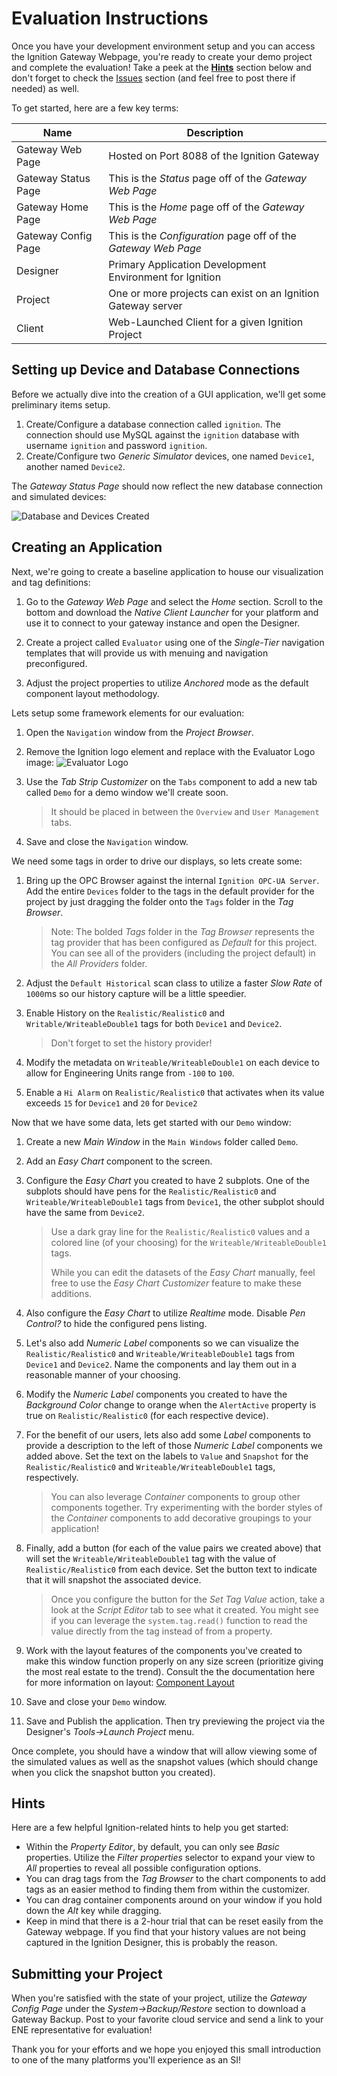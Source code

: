 # Evaluation Instructions

Once you have your development environment setup and you can access the Ignition Gateway Webpage, you're ready to create your demo project and complete the evaluation!  Take a peek at the **[Hints](#Hints)** section below and don't forget to check the [Issues](https://github.com/kcollins-ene/evaluator/issues) section (and feel free to post there if needed) as well.

To get started, here are a few key terms:

| Name                | Description                              |
| ------------------- | ---------------------------------------- |
| Gateway Web Page    | Hosted on Port 8088 of the Ignition Gateway |
| Gateway Status Page | This is the *Status* page off of the *Gateway Web Page* |
| Gateway Home Page   | This is the *Home* page off of the *Gateway Web Page* |
| Gateway Config Page | This is the *Configuration* page off of the *Gateway Web Page* |
| Designer            | Primary Application Development Environment for Ignition |
| Project             | One or more projects can exist on an Ignition Gateway server |
| Client              | Web-Launched Client for a given Ignition Project |

## Setting up Device and Database Connections

Before we actually dive into the creation of a GUI application, we'll get some preliminary items setup.

1. Create/Configure a database connection called `ignition`.  The connection should use MySQL against the `ignition` database with username `ignition` and password `ignition`.
2. Create/Configure two *Generic Simulator* devices, one named `Device1`, another named `Device2`.

The *Gateway Status Page* should now reflect the new database connection and simulated devices:

![Database and Devices Created](images/database_and_devices_created.png)

## Creating an Application

Next, we're going to create a baseline application to house our visualization and tag definitions:

1. Go to the *Gateway Web Page* and select the *Home* section.  Scroll to the bottom and download the *Native Client Launcher* for your platform and use it to connect to your gateway instance and open the Designer.

2. Create a project called `Evaluator` using one of the *Single-Tier* navigation templates that will provide us with menuing and navigation preconfigured.

3. Adjust the project properties to utilize *Anchored* mode as the default component layout methodology.

Lets setup some framework elements for our evaluation:

1. Open the `Navigation` window from the *Project Browser*.

2. Remove the Ignition logo element and replace with the Evaluator Logo image:
   ![Evaluator Logo](images/evaluator_logo.png)

3. Use the *Tab Strip Customizer* on the `Tabs` component to add a new tab called `Demo` for a demo window we'll create soon.

   > It should be placed in between the `Overview` and `User Management` tabs.

4. Save and close the `Navigation` window.

We need some tags in order to drive our displays, so lets create some:

1. Bring up the OPC Browser against the internal `Ignition OPC-UA Server`.  Add the entire `Devices` folder to the tags in the default provider for the project by just dragging the folder onto the `Tags` folder in the *Tag Browser*.

   > Note: The bolded *Tags* folder in the *Tag Browser* represents the tag provider that has been configured as *Default* for this project.  You can see all of the providers (including the project default) in the *All Providers* folder.

2. Adjust the `Default Historical` scan class to utilize a faster *Slow Rate* of `1000`ms so our history capture will be a little speedier.

3. Enable History on the `Realistic/Realistic0` and `Writable/WriteableDouble1` tags for both `Device1` and `Device2`. 

   > Don't forget to set the history provider!

4. Modify the metadata on `Writeable/WriteableDouble1` on each device to allow for Engineering Units range from `-100` to `100`.

5. Enable a `Hi Alarm` on `Realistic/Realistic0` that activates when its value exceeds `15` for `Device1` and `20` for `Device2`

Now that we have some data, lets get started with our `Demo` window:

1. Create a new *Main Window* in the `Main Windows` folder called `Demo`.

2. Add an *Easy Chart* component to the screen.  

3. Configure the *Easy Chart* you created to have 2 subplots.  One of the subplots should have pens for the `Realistic/Realistic0` and `Writeable/WriteableDouble1` tags from `Device1`, the other subplot should have the same from `Device2`.

   > Use a dark gray line for the `Realistic/Realistic0` values and a colored line (of your choosing) for the `Writeable/WriteableDouble1` tags.
   >
   > While you can edit the datasets of the *Easy Chart* manually, feel free to use the *Easy Chart Customizer* feature to make these additions.

4. Also configure the *Easy Chart* to utilize *Realtime* mode.  Disable *Pen Control?* to hide the configured pens listing.

5. Let's also add *Numeric Label* components so we can visualize the `Realistic/Realistic0` and `Writeable/WriteableDouble1` tags from `Device1` and `Device2`.  Name the components and lay them out in a reasonable manner of your choosing.  

6. Modify the *Numeric Label* components you created to have the *Background Color* change to orange when the `AlertActive` property is true on `Realistic/Realistic0` (for each respective device). 

7. For the benefit of our users, lets also add some *Label* components to provide a description to the left of those *Numeric Label* components we added above.  Set the text on the labels to `Value` and `Snapshot` for the `Realistic/Realistic0` and `Writeable/WriteableDouble1` tags, respectively.

   > You can also leverage *Container* components to group other components together.  Try experimenting with the border styles of the *Container* components to add decorative groupings to your application!

8. Finally, add a button (for each of the value pairs we created above) that will set the `Writeable/WriteableDouble1` tag with the value of `Realistic/Realistic0` from each device.  Set the button text to indicate that it will snapshot the associated device.

   > Once you configure the button for the *Set Tag Value* action, take a look at the *Script Editor* tab to see what it created.  You might see if you can leverage the `system.tag.read()` function to read the value directly from the tag instead of from a property.

9. Work with the layout features of the components you've created to make this window function properly on any size screen (prioritize giving the most real estate to the trend).  Consult the the documentation here for more information on layout: [Component Layout](https://docs.inductiveautomation.com:8443/display/DOC79/Working+with+Components#WorkingwithComponents-ComponentLayout)

10. Save and close your `Demo` window.  

11. Save and Publish the application.  Then try previewing the project via the Designer's *Tools->Launch Project* menu.

Once complete, you should have a window that will allow viewing some of the simulated values as well as the snapshot values (which should change when you click the snapshot button you created).

## Hints

Here are a few helpful Ignition-related hints to help you get started:

* Within the *Property Editor*, by default, you can only see *Basic* properties.  Utilize the *Filter properties* selector to expand your view to *All* properties to reveal all possible configuration options.
* You can drag tags from the *Tag Browser* to the chart components to add tags as an easier method to finding them from within the customizer.
* You can drag container components around on your window if you hold down the *Alt* key while dragging.
* Keep in mind that there is a 2-hour trial that can be reset easily from the Gateway webpage.  If you find that your history values are not being captured in the Ignition Designer, this is probably the reason.

## Submitting your Project

When you're satisfied with the state of your project, utilize the *Gateway Config Page* under the *System->Backup/Restore* section to download a Gateway Backup.  Post to your favorite cloud service and send a link to your ENE representative for evaluation!

Thank you for your efforts and we hope you enjoyed this small introduction to one of the many platforms you'll experience as an SI!
